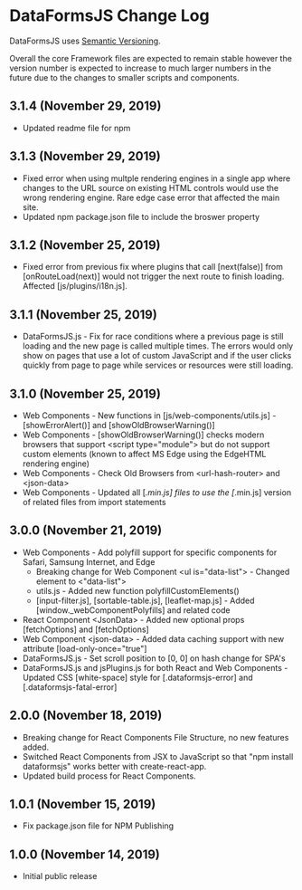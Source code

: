 # DataFormsJS Change Log

DataFormsJS uses [Semantic Versioning](https://docs.npmjs.com/about-semantic-versioning).

Overall the core Framework files are expected to remain stable however the version number is expected to increase to much larger numbers in the future due to the changes to smaller scripts and components.

## 3.1.4 (November 29, 2019)

* Updated readme file for npm

## 3.1.3 (November 29, 2019)

* Fixed error when using multple rendering engines in a single app where changes to the URL source on existing HTML controls would use the wrong rendering engine. Rare edge case error that affected the main site.
* Updated npm package.json file to include the broswer property

## 3.1.2 (November 25, 2019)

* Fixed error from previous fix where plugins that call [next(false)] from [onRouteLoad(next)] would not trigger the next route to finish loading. Affected [js/plugins/i18n.js].

## 3.1.1 (November 25, 2019)

* DataFormsJS.js - Fix for race conditions where a previous page is still loading and the new page is called multiple times. The errors would only show on pages that use a lot of custom JavaScript and if the user clicks quickly from page to page while services or resources were still loading.

## 3.1.0 (November 25, 2019)

* Web Components - New functions in [js/web-components/utils.js] - [showErrorAlert()] and [showOldBrowserWarning()]
* Web Components - [showOldBrowserWarning()] checks modern browsers that support &lt;script type="module"&gt; but do not support custom elements (known to affect MS Edge using the EdgeHTML rendering engine)
* Web Components - Check Old Browsers from &lt;url-hash-router&gt; and &lt;json-data&gt;
* Web Components - Updated all [*.min.js] files to use the [*.min.js] version of related files from import statements

## 3.0.0 (November 21, 2019)

* Web Components - Add polyfill support for specific components for Safari, Samsung Internet, and Edge
  * Breaking change for Web Component &lt;ul is="data-list"&gt; - Changed element to &lt;"data-list"&gt;
  * utils.js - Added new function polyfillCustomElements()
  * [input-filter.js], [sortable-table.js], [leaflet-map.js] - Added [window._webComponentPolyfills] and related code
* React Component &lt;JsonData&gt; - Added new optional props [fetchOptions] and [fetchOptions]
* Web Component &lt;json-data&gt; - Added data caching support with new attribute [load-only-once="true"]
* DataFormsJS.js - Set scroll position to [0, 0] on hash change for SPA's
* DataFormsJS.js and jsPlugins.js for both React and Web Components - Updated CSS [white-space] style for [.dataformsjs-error] and [.dataformsjs-fatal-error]

## 2.0.0 (November 18, 2019)

* Breaking change for React Components File Structure, no new features added.
* Switched React Components from JSX to JavaScript so that "npm install dataformsjs" works better with create-react-app.
* Updated build process for React Components.

## 1.0.1 (November 15, 2019)

* Fix package.json file for NPM Publishing

## 1.0.0 (November 14, 2019)

* Initial public release
